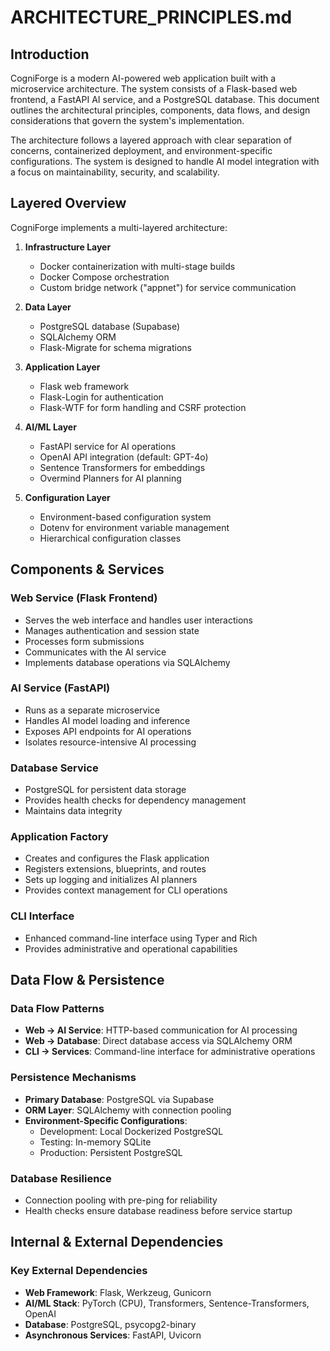 # ARCHITECTURE_PRINCIPLES.md

## Introduction

CogniForge is a modern AI-powered web application built with a microservice architecture. The system consists of a Flask-based web frontend, a FastAPI AI service, and a PostgreSQL database. This document outlines the architectural principles, components, data flows, and design considerations that govern the system's implementation.

The architecture follows a layered approach with clear separation of concerns, containerized deployment, and environment-specific configurations. The system is designed to handle AI model integration with a focus on maintainability, security, and scalability.

## Layered Overview

CogniForge implements a multi-layered architecture:

1. **Infrastructure Layer**
   - Docker containerization with multi-stage builds
   - Docker Compose orchestration
   - Custom bridge network ("appnet") for service communication

2. **Data Layer**
   - PostgreSQL database (Supabase)
   - SQLAlchemy ORM
   - Flask-Migrate for schema migrations

3. **Application Layer**
   - Flask web framework
   - Flask-Login for authentication
   - Flask-WTF for form handling and CSRF protection

4. **AI/ML Layer**
   - FastAPI service for AI operations
   - OpenAI API integration (default: GPT-4o)
   - Sentence Transformers for embeddings
   - Overmind Planners for AI planning

5. **Configuration Layer**
   - Environment-based configuration system
   - Dotenv for environment variable management
   - Hierarchical configuration classes

## Components & Services

### Web Service (Flask Frontend)
- Serves the web interface and handles user interactions
- Manages authentication and session state
- Processes form submissions
- Communicates with the AI service
- Implements database operations via SQLAlchemy

### AI Service (FastAPI)
- Runs as a separate microservice
- Handles AI model loading and inference
- Exposes API endpoints for AI operations
- Isolates resource-intensive AI processing

### Database Service
- PostgreSQL for persistent data storage
- Provides health checks for dependency management
- Maintains data integrity

### Application Factory
- Creates and configures the Flask application
- Registers extensions, blueprints, and routes
- Sets up logging and initializes AI planners
- Provides context management for CLI operations

### CLI Interface
- Enhanced command-line interface using Typer and Rich
- Provides administrative and operational capabilities

## Data Flow & Persistence

### Data Flow Patterns
- **Web → AI Service**: HTTP-based communication for AI processing
- **Web → Database**: Direct database access via SQLAlchemy ORM
- **CLI → Services**: Command-line interface for administrative operations

### Persistence Mechanisms
- **Primary Database**: PostgreSQL via Supabase
- **ORM Layer**: SQLAlchemy with connection pooling
- **Environment-Specific Configurations**:
  - Development: Local Dockerized PostgreSQL
  - Testing: In-memory SQLite
  - Production: Persistent PostgreSQL

### Database Resilience
- Connection pooling with pre-ping for reliability
- Health checks ensure database readiness before service startup

## Internal & External Dependencies

### Key External Dependencies
- **Web Framework**: Flask, Werkzeug, Gunicorn
- **AI/ML Stack**: PyTorch (CPU), Transformers, Sentence-Transformers, OpenAI
- **Database**: PostgreSQL, psycopg2-binary
- **Asynchronous Services**: FastAPI, Uvicorn